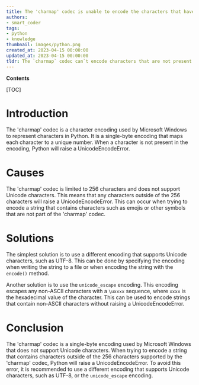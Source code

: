 ```yaml
---
title: The 'charmap' codec is unable to encode the characters that have been given in unicode
authors:
- smart_coder
tags:
- python
- knowledge
thumbnail: images/python.png
created_at: 2023-04-15 00:00:00
updated_at: 2023-04-15 00:00:00
tldr: The `charmap` codec can`t encode characters that are not present in the specified encoding.
---
```


**Contents**

[TOC]

# Introduction

The 'charmap' codec is a character encoding used by Microsoft Windows to represent characters in Python. It is a single-byte encoding that maps each character to a unique number. When a character is not present in the encoding, Python will raise a UnicodeEncodeError.

# Causes

The 'charmap' codec is limited to 256 characters and does not support Unicode characters. This means that any characters outside of the 256 characters will raise a UnicodeEncodeError. This can occur when trying to encode a string that contains characters such as emojis or other symbols that are not part of the 'charmap' codec.

# Solutions

The simplest solution is to use a different encoding that supports Unicode characters, such as UTF-8. This can be done by specifying the encoding when writing the string to a file or when encoding the string with the `encode()` method.

Another solution is to use the `unicode_escape` encoding. This encoding escapes any non-ASCII characters with a `\uxxxx` sequence, where `xxxx` is the hexadecimal value of the character. This can be used to encode strings that contain non-ASCII characters without raising a UnicodeEncodeError.

# Conclusion

The 'charmap' codec is a single-byte encoding used by Microsoft Windows that does not support Unicode characters. When trying to encode a string that contains characters outside of the 256 characters supported by the 'charmap' codec, Python will raise a UnicodeEncodeError. To avoid this error, it is recommended to use a different encoding that supports Unicode characters, such as UTF-8, or the `unicode_escape` encoding.
